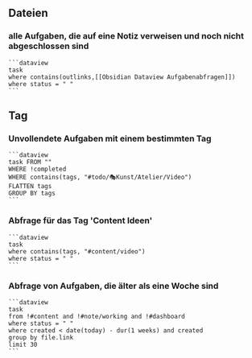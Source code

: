 ## Dateien
### alle Aufgaben, die auf eine Notiz verweisen und noch nicht abgeschlossen sind

``````
```dataview
task
where contains(outlinks,[[Obsidian Dataview Aufgabenabfragen]])
where status = " "
```
``````

## Tag
### Unvollendete Aufgaben mit einem bestimmten Tag

``````
```dataview
task FROM ""
WHERE !completed
WHERE contains(tags, "#todo/🎭Kunst/Atelier/Video")
FLATTEN tags
GROUP BY tags
```
``````

### Abfrage für das Tag 'Content Ideen'

``````
```dataview
task
where contains(tags, "#content/video")
where status = " "
```
``````

### Abfrage von Aufgaben, die älter als eine Woche sind

``````
```dataview
task
from !#content and !#note/working and !#dashboard
where status = " "
where created < date(today) - dur(1 weeks) and created
group by file.link
limit 30
```
``````
